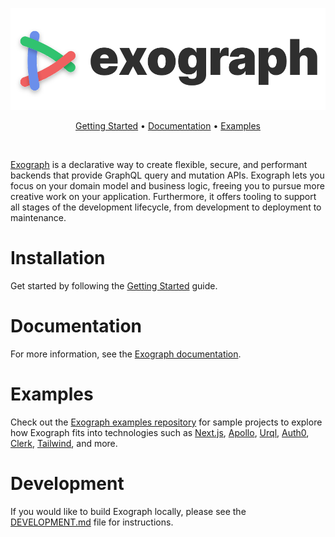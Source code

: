 <a href="https://exograph.dev">
  <p align="center">
    <picture width=80%>
      <source media="(prefers-color-scheme: dark)" srcset="logo-dark.png">
      <source media="(prefers-color-scheme: light)" srcset="logo-light.png">
      <img alt="Exograph" src="logo-light.svg">
    </picture>
  </p>
</a>

<p align="center">
  <a href="https://exograph.dev/docs/getting-started">Getting Started</a> •
  <a href="https://exograph.dev/docs">Documentation</a> •
  <a href="https://github.com/exograph/examples">Examples</a>
</p>

<br/>

[Exograph](https://exograph.dev) is a declarative way to create flexible, secure, and performant backends that provide GraphQL query and mutation APIs. Exograph lets you focus on your domain model and business logic, freeing you to pursue more creative work on your application. Furthermore, it offers tooling to support all stages of the development lifecycle, from development to deployment to maintenance.

# Installation

Get started by following the [Getting Started](https://exograph.dev/docs/getting-started) guide.

# Documentation

For more information, see the [Exograph documentation](https://exograph.dev/docs).

# Examples

Check out the [Exograph examples repository](https://github.com/exograph/examples) for sample projects to explore how Exograph fits into technologies such as [Next.js](https://nextjs.org/), [Apollo](https://www.apollographql.com/docs/react/), [Urql](https://formidable.com/open-source/urql/), [Auth0](https://auth0.com), [Clerk](https://clerk.com), [Tailwind](https://tailwindcss.com/), and more.

# Development

If you would like to build Exograph locally, please see the [DEVELOPMENT.md](DEVELOPMENT.md) file for instructions.
